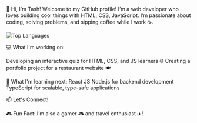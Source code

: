 👋 Hi, I'm Tash!
Welcome to my GitHub profile! I’m a web developer who loves building cool things with HTML, CSS, JavaScript. I’m passionate about coding, solving problems, and sipping coffee while I work ☕️.


![Top Languages](https://github-readme-stats.vercel.app/api/top-langs/?username=TashNagel&layout=compact&theme=radical)

💻 What I'm working on:

Developing an interactive quiz for HTML, CSS, and JS learners 🌐
Creating a portfolio project for a restaurant website 🍽️


🌱 What I'm learning next:
React JS
Node.js for backend development
TypeScript for scalable, type-safe applications

📫 Let's Connect!

🎮 Fun Fact:
I’m also a gamer 🎮 and travel enthusiast ✈️!



<!---
TashNagel/TashNagel is a ✨ special ✨ repository because its `README.md` (this file) appears on your GitHub profile.
You can click the Preview link to take a look at your changes.
--->
